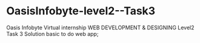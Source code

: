 # OasisInfobyte-level2--Task3
Oasis Infobyte Virtual internship WEB DEVELOPMENT &amp; DESIGNING Level2 Task 3 Solution
basic to do web app;
